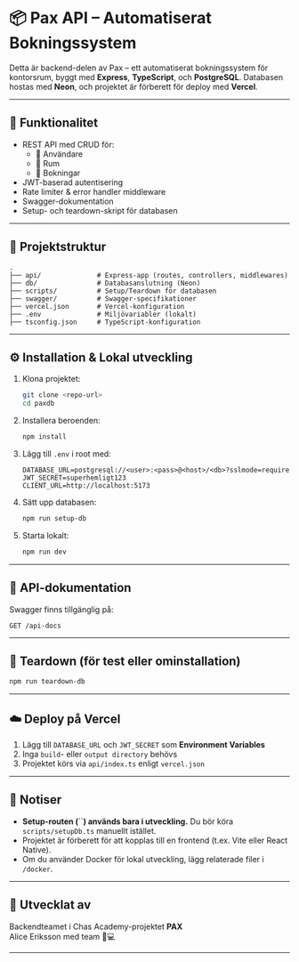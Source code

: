 # 📦 Pax API – Automatiserat Bokningssystem

Detta är backend-delen av Pax – ett automatiserat bokningssystem för kontorsrum, byggt med **Express**, **TypeScript**, och **PostgreSQL**. Databasen hostas med **Neon**, och projektet är förberett för deploy med **Vercel**.

---

## 🚀 Funktionalitet

- REST API med CRUD för:
  - 🧑 Användare
  - 🏢 Rum
  - 📅 Bokningar
- JWT-baserad autentisering
- Rate limiter & error handler middleware
- Swagger-dokumentation
- Setup- och teardown-skript för databasen

---

## 📂 Projektstruktur

```
.
├── api/              # Express-app (routes, controllers, middlewares)
├── db/               # Databasanslutning (Neon)
├── scripts/          # Setup/Teardown för databasen
├── swagger/          # Swagger-specifikationer
├── vercel.json       # Vercel-konfiguration
├── .env              # Miljövariabler (lokalt)
├── tsconfig.json     # TypeScript-konfiguration
```

---

## ⚙️ Installation & Lokal utveckling

1. Klona projektet:

   ```bash
   git clone <repo-url>
   cd paxdb
   ```

2. Installera beroenden:

   ```bash
   npm install
   ```

3. Lägg till `.env` i root med:

   ```env
   DATABASE_URL=postgresql://<user>:<pass>@<host>/<db>?sslmode=require
   JWT_SECRET=superhemligt123
   CLIENT_URL=http://localhost:5173
   ```

4. Sätt upp databasen:

   ```bash
   npm run setup-db
   ```

5. Starta lokalt:

   ```bash
   npm run dev
   ```

---

## 🧪 API-dokumentation

Swagger finns tillgänglig på:

```
GET /api-docs
```

---

## 🧼 Teardown (för test eller ominstallation)

```bash
npm run teardown-db
```

---

## ☁️ Deploy på Vercel

1. Lägg till `DATABASE_URL` och `JWT_SECRET` som **Environment Variables**
2. Inga `build`- eller `output directory` behövs
3. Projektet körs via `api/index.ts` enligt `vercel.json`

---

## 📌 Notiser

- **Setup-routen (**``**) används bara i utveckling.** Du bör köra `scripts/setupDb.ts` manuellt istället.
- Projektet är förberett för att kopplas till en frontend (t.ex. Vite eller React Native).
- Om du använder Docker för lokal utveckling, lägg relaterade filer i `/docker`.

---

## 👤 Utvecklat av

Backendteamet i Chas Academy-projektet **PAX**\
Alice Eriksson med team 🧐💻

---
